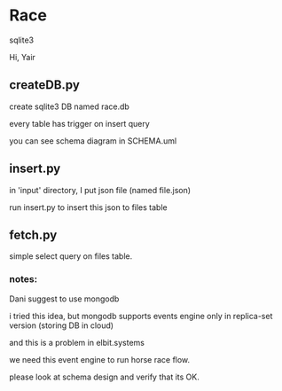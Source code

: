 # Race
sqlite3


Hi, Yair

## createDB.py
create sqlite3 DB named race.db

every table has trigger on insert query

you can see schema diagram in SCHEMA.uml 

## insert.py
in 'input' directory, I put json file (named file.json)

run insert.py to insert this json to files table

## fetch.py
simple select query on files table.


### notes:
Dani suggest to use mongodb

i tried this idea, but mongodb supports events engine only in replica-set version (storing DB in cloud)

and this is a problem in elbit.systems 

we need this event engine to run horse race flow.

please look at schema design and verify that its OK.